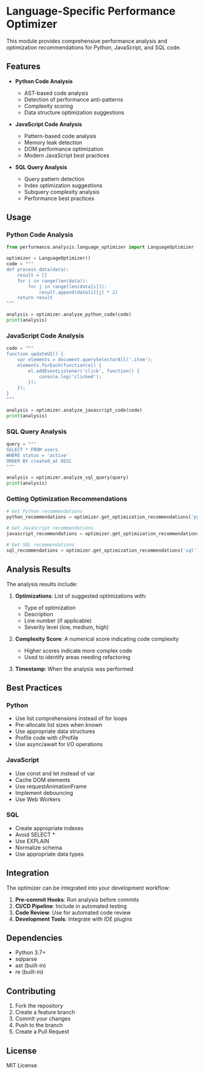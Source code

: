# Language-Specific Performance Optimizer

This module provides comprehensive performance analysis and optimization recommendations for Python, JavaScript, and SQL code.

## Features

- **Python Code Analysis**
  - AST-based code analysis
  - Detection of performance anti-patterns
  - Complexity scoring
  - Data structure optimization suggestions

- **JavaScript Code Analysis**
  - Pattern-based code analysis
  - Memory leak detection
  - DOM performance optimization
  - Modern JavaScript best practices

- **SQL Query Analysis**
  - Query pattern detection
  - Index optimization suggestions
  - Subquery complexity analysis
  - Performance best practices

## Usage

### Python Code Analysis

```python
from performance.analysis.language_optimizer import LanguageOptimizer

optimizer = LanguageOptimizer()
code = """
def process_data(data):
    result = []
    for i in range(len(data)):
        for j in range(len(data[i])):
            result.append(data[i][j] * 2)
    return result
"""

analysis = optimizer.analyze_python_code(code)
print(analysis)
```

### JavaScript Code Analysis

```python
code = """
function updateUI() {
    var elements = document.querySelectorAll('.item');
    elements.forEach(function(el) {
        el.addEventListener('click', function() {
            console.log('clicked');
        });
    });
}
"""

analysis = optimizer.analyze_javascript_code(code)
print(analysis)
```

### SQL Query Analysis

```python
query = """
SELECT * FROM users 
WHERE status = 'active' 
ORDER BY created_at DESC
"""

analysis = optimizer.analyze_sql_query(query)
print(analysis)
```

### Getting Optimization Recommendations

```python
# Get Python recommendations
python_recommendations = optimizer.get_optimization_recommendations('python')

# Get JavaScript recommendations
javascript_recommendations = optimizer.get_optimization_recommendations('javascript')

# Get SQL recommendations
sql_recommendations = optimizer.get_optimization_recommendations('sql')
```

## Analysis Results

The analysis results include:

1. **Optimizations**: List of suggested optimizations with:
   - Type of optimization
   - Description
   - Line number (if applicable)
   - Severity level (low, medium, high)

2. **Complexity Score**: A numerical score indicating code complexity
   - Higher scores indicate more complex code
   - Used to identify areas needing refactoring

3. **Timestamp**: When the analysis was performed

## Best Practices

### Python
- Use list comprehensions instead of for loops
- Pre-allocate list sizes when known
- Use appropriate data structures
- Profile code with cProfile
- Use async/await for I/O operations

### JavaScript
- Use const and let instead of var
- Cache DOM elements
- Use requestAnimationFrame
- Implement debouncing
- Use Web Workers

### SQL
- Create appropriate indexes
- Avoid SELECT *
- Use EXPLAIN
- Normalize schema
- Use appropriate data types

## Integration

The optimizer can be integrated into your development workflow:

1. **Pre-commit Hooks**: Run analysis before commits
2. **CI/CD Pipeline**: Include in automated testing
3. **Code Review**: Use for automated code review
4. **Development Tools**: Integrate with IDE plugins

## Dependencies

- Python 3.7+
- sqlparse
- ast (built-in)
- re (built-in)

## Contributing

1. Fork the repository
2. Create a feature branch
3. Commit your changes
4. Push to the branch
5. Create a Pull Request

## License

MIT License 